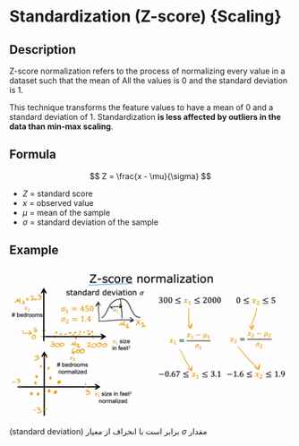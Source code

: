 # Standardization (Z-score) {Scaling}

## Description

Z-score normalization refers to the process of normalizing every value in a dataset such that the mean of All the values is 0 and the standard deviation is 1.

This technique transforms the feature values to have a mean of 0 and a standard deviation of 1.
Standardization **is less affected by outliers in the data than min-max scaling**.

## Formula

$$
Z = \frac{x - \mu}{\sigma}
$$

- $Z$ = standard score
- $x$ = observed value
- $\mu$ = mean of the sample
- $\sigma$ = standard deviation of the sample

## Example

![](standardization/image1.png)

<span dir="rtl">مقدار $\sigma$ برابر است با انحراف از معیار (standard deviation)</span>
